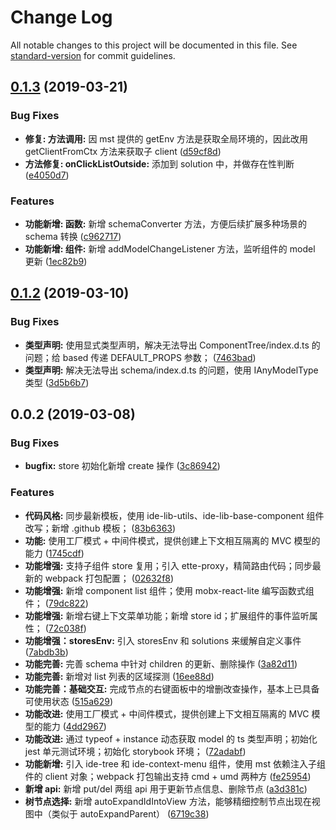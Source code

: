 # Change Log

All notable changes to this project will be documented in this file. See [standard-version](https://github.com/conventional-changelog/standard-version) for commit guidelines.

<a name="0.1.3"></a>
## [0.1.3](https://github.com/alibaba-paimai-frontend/ide-component-tree/compare/v0.1.2...v0.1.3) (2019-03-21)


### Bug Fixes

* **修复: 方法调用:** 因 mst 提供的 getEnv 方法是获取全局环境的，因此改用 getClientFromCtx 方法来获取子 client ([d59cf8d](https://github.com/alibaba-paimai-frontend/ide-component-tree/commit/d59cf8d))
* **方法修复: onClickListOutside:** 添加到 solution 中，并做存在性判断 ([e4050d7](https://github.com/alibaba-paimai-frontend/ide-component-tree/commit/e4050d7))


### Features

* **功能新增: 函数:** 新增 schemaConverter 方法，方便后续扩展多种场景的 schema 转换 ([c962717](https://github.com/alibaba-paimai-frontend/ide-component-tree/commit/c962717))
* **功能新增: 组件:** 新增 addModelChangeListener 方法，监听组件的 model 更新 ([1ec82b9](https://github.com/alibaba-paimai-frontend/ide-component-tree/commit/1ec82b9))



<a name="0.1.2"></a>
## [0.1.2](https://github.com/alibaba-paimai-frontend/ide-component-tree/compare/v0.0.2...v0.1.2) (2019-03-10)


### Bug Fixes

* **类型声明:** 使用显式类型声明，解决无法导出 ComponentTree/index.d.ts 的问题；给 based 传递 DEFAULT_PROPS 参数； ([7463bad](https://github.com/alibaba-paimai-frontend/ide-component-tree/commit/7463bad))
* **类型声明:** 解决无法导出 schema/index.d.ts 的问题，使用 IAnyModelType 类型 ([3d5b6b7](https://github.com/alibaba-paimai-frontend/ide-component-tree/commit/3d5b6b7))



<a name="0.0.2"></a>
## 0.0.2 (2019-03-08)


### Bug Fixes

* **bugfix:** store 初始化新增 create 操作 ([3c86942](https://github.com/alibaba-paimai-frontend/ide-component-tree/commit/3c86942))


### Features

* **代码风格:** 同步最新模板，使用 ide-lib-utils、ide-lib-base-component 组件改写；新增 .github 模板； ([83b6363](https://github.com/alibaba-paimai-frontend/ide-component-tree/commit/83b6363))
* **功能:** 使用工厂模式 + 中间件模式，提供创建上下文相互隔离的 MVC 模型的能力 ([1745cdf](https://github.com/alibaba-paimai-frontend/ide-component-tree/commit/1745cdf))
* **功能增强:** 支持子组件 store 复用；引入 ette-proxy，精简路由代码；同步最新的 webpack 打包配置； ([02632f8](https://github.com/alibaba-paimai-frontend/ide-component-tree/commit/02632f8))
* **功能增强:** 新增 component list 组件；使用 mobx-react-lite 编写函数式组件； ([79dc822](https://github.com/alibaba-paimai-frontend/ide-component-tree/commit/79dc822))
* **功能增强:** 新增右键上下文菜单功能；新增 store id；扩展组件的事件监听属性； ([72c038f](https://github.com/alibaba-paimai-frontend/ide-component-tree/commit/72c038f))
* **功能增强：storesEnv:** 引入 storesEnv 和 solutions 来缓解自定义事件 ([7abdb3b](https://github.com/alibaba-paimai-frontend/ide-component-tree/commit/7abdb3b))
* **功能完善:** 完善 schema 中针对 children 的更新、删除操作 ([3a82d11](https://github.com/alibaba-paimai-frontend/ide-component-tree/commit/3a82d11))
* **功能完善:** 新增对 list 列表的区域探测 ([16ee88d](https://github.com/alibaba-paimai-frontend/ide-component-tree/commit/16ee88d))
* **功能完善：基础交互:** 完成节点的右键面板中的增删改查操作，基本上已具备可使用状态 ([515a629](https://github.com/alibaba-paimai-frontend/ide-component-tree/commit/515a629))
* **功能改进:** 使用工厂模式 + 中间件模式，提供创建上下文相互隔离的 MVC 模型的能力 ([4dd2967](https://github.com/alibaba-paimai-frontend/ide-component-tree/commit/4dd2967))
* **功能改进:** 通过 typeof + instance 动态获取 model 的 ts 类型声明；初始化 jest 单元测试环境；初始化 storybook 环境； ([72adabf](https://github.com/alibaba-paimai-frontend/ide-component-tree/commit/72adabf))
* **功能新增:** 引入 ide-tree 和 ide-context-menu 组件，使用 mst 依赖注入子组件的 client 对象；webpack 打包输出支持 cmd + umd 两种方 ([fe25954](https://github.com/alibaba-paimai-frontend/ide-component-tree/commit/fe25954))
* **新增 api:** 新增 put/del 两组 api 用于更新节点信息、删除节点 ([a3d381c](https://github.com/alibaba-paimai-frontend/ide-component-tree/commit/a3d381c))
* **树节点选择:** 新增 autoExpandIdIntoView 方法，能够精细控制节点出现在视图中（类似于 autoExpandParent） ([6719c38](https://github.com/alibaba-paimai-frontend/ide-component-tree/commit/6719c38))
